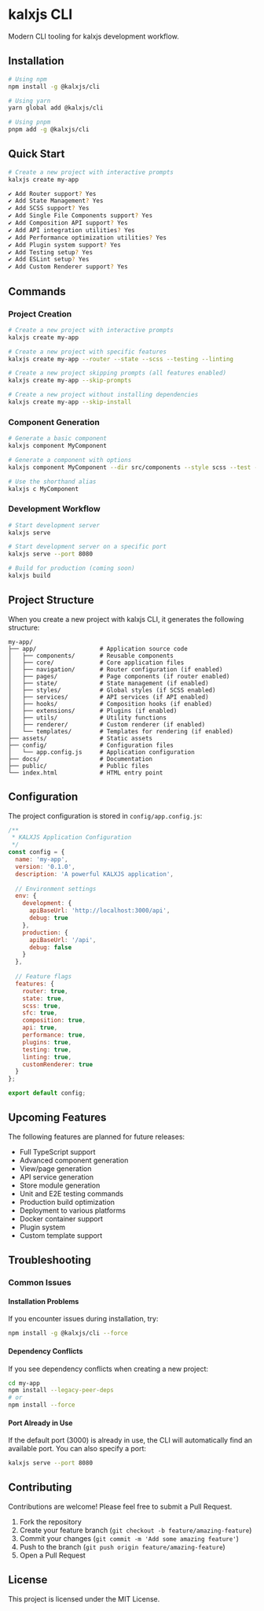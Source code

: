 # kalxjs CLI

Modern CLI tooling for kalxjs development workflow.

## Installation

```bash
# Using npm
npm install -g @kalxjs/cli

# Using yarn
yarn global add @kalxjs/cli

# Using pnpm
pnpm add -g @kalxjs/cli
```

## Quick Start

```bash
# Create a new project with interactive prompts
kalxjs create my-app

✔ Add Router support? Yes
✔ Add State Management? Yes
✔ Add SCSS support? Yes
✔ Add Single File Components support? Yes
✔ Add Composition API support? Yes
✔ Add API integration utilities? Yes
✔ Add Performance optimization utilities? Yes
✔ Add Plugin system support? Yes
✔ Add Testing setup? Yes
✔ Add ESLint setup? Yes
✔ Add Custom Renderer support? Yes
```

## Commands

### Project Creation

```bash
# Create a new project with interactive prompts
kalxjs create my-app

# Create a new project with specific features
kalxjs create my-app --router --state --scss --testing --linting

# Create a new project skipping prompts (all features enabled)
kalxjs create my-app --skip-prompts

# Create a new project without installing dependencies
kalxjs create my-app --skip-install
```

### Component Generation

```bash
# Generate a basic component
kalxjs component MyComponent

# Generate a component with options
kalxjs component MyComponent --dir src/components --style scss --test --props --state --methods --lifecycle

# Use the shorthand alias
kalxjs c MyComponent
```

### Development Workflow

```bash
# Start development server
kalxjs serve

# Start development server on a specific port
kalxjs serve --port 8080

# Build for production (coming soon)
kalxjs build
```

## Project Structure

When you create a new project with kalxjs CLI, it generates the following structure:

```
my-app/
├── app/                  # Application source code
│   ├── components/       # Reusable components
│   ├── core/             # Core application files
│   ├── navigation/       # Router configuration (if enabled)
│   ├── pages/            # Page components (if router enabled)
│   ├── state/            # State management (if enabled)
│   ├── styles/           # Global styles (if SCSS enabled)
│   ├── services/         # API services (if API enabled)
│   ├── hooks/            # Composition hooks (if enabled)
│   ├── extensions/       # Plugins (if enabled)
│   ├── utils/            # Utility functions
│   ├── renderer/         # Custom renderer (if enabled)
│   └── templates/        # Templates for rendering (if enabled)
├── assets/               # Static assets
├── config/               # Configuration files
│   └── app.config.js     # Application configuration
├── docs/                 # Documentation
├── public/               # Public files
└── index.html            # HTML entry point
```

## Configuration

The project configuration is stored in `config/app.config.js`:

```javascript
/**
 * KALXJS Application Configuration
 */
const config = {
  name: 'my-app',
  version: '0.1.0',
  description: 'A powerful KALXJS application',
  
  // Environment settings
  env: {
    development: {
      apiBaseUrl: 'http://localhost:3000/api',
      debug: true
    },
    production: {
      apiBaseUrl: '/api',
      debug: false
    }
  },
  
  // Feature flags
  features: {
    router: true,
    state: true,
    scss: true,
    sfc: true,
    composition: true,
    api: true,
    performance: true,
    plugins: true,
    testing: true,
    linting: true,
    customRenderer: true
  }
};

export default config;
```

## Upcoming Features

The following features are planned for future releases:

- Full TypeScript support
- Advanced component generation
- View/page generation
- API service generation
- Store module generation
- Unit and E2E testing commands
- Production build optimization
- Deployment to various platforms
- Docker container support
- Plugin system
- Custom template support

## Troubleshooting

### Common Issues

#### Installation Problems

If you encounter issues during installation, try:

```bash
npm install -g @kalxjs/cli --force
```

#### Dependency Conflicts

If you see dependency conflicts when creating a new project:

```bash
cd my-app
npm install --legacy-peer-deps
# or
npm install --force
```

#### Port Already in Use

If the default port (3000) is already in use, the CLI will automatically find an available port. You can also specify a port:

```bash
kalxjs serve --port 8080
```

## Contributing

Contributions are welcome! Please feel free to submit a Pull Request.

1. Fork the repository
2. Create your feature branch (`git checkout -b feature/amazing-feature`)
3. Commit your changes (`git commit -m 'Add some amazing feature'`)
4. Push to the branch (`git push origin feature/amazing-feature`)
5. Open a Pull Request

## License

This project is licensed under the MIT License.